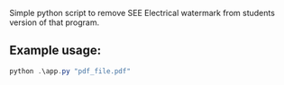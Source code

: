 Simple python script to remove SEE Electrical watermark from students version of that program.
## Example usage:
```powershell
python .\app.py "pdf_file.pdf"
```